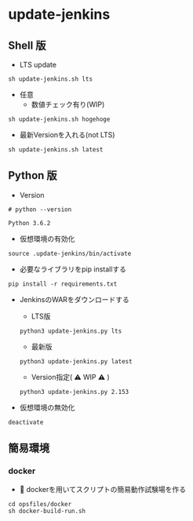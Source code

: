 # update-jenkins

## Shell 版

+ LTS update

```
sh update-jenkins.sh lts
```

+ 任意
    + 数値チェック有り(WIP)

```
sh update-jenkins.sh hogehoge
```

+ 最新Versionを入れる(not LTS)

```
sh update-jenkins.sh latest
```

## Python 版

+ Version

```
# python --version

Python 3.6.2
```

+ 仮想環境の有効化

```
source .update-jenkins/bin/activate
```

+ 必要なライブラリをpip installする

```
pip install -r requirements.txt
```

+ JenkinsのWARをダウンロードする
    + LTS版

    ```
    python3 update-jenkins.py lts
    ```
    
    + 最新版

    ```
    python3 update-jenkins.py latest
    ```

    + Version指定( :warning: WIP :warning: )

    ```
    python3 update-jenkins.py 2.153
    ```


+ 仮想環境の無効化

```
deactivate
```

## 簡易環境

### docker

+ :whale: dockerを用いてスクリプトの簡易動作試験場を作る

```
cd opsfiles/docker
sh docker-build-run.sh
```

